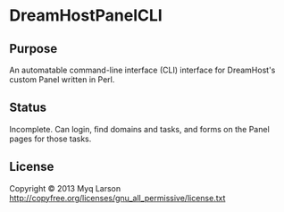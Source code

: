 DreamHostPanelCLI
=================

Purpose
-------

An automatable command-line interface (CLI) interface for DreamHost's
custom Panel written in Perl.
 
Status
------

Incomplete. Can login, find domains and tasks, and forms on the Panel
pages for those tasks.

License
-------

Copyright © 2013 Myq Larson
http://copyfree.org/licenses/gnu_all_permissive/license.txt

